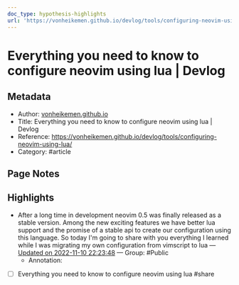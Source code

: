 ```yaml
---
doc_type: hypothesis-highlights
url: 'https://vonheikemen.github.io/devlog/tools/configuring-neovim-using-lua/'
---
```


# Everything you need to know to configure neovim using lua | Devlog

## Metadata
- Author: [vonheikemen.github.io]()
- Title: Everything you need to know to configure neovim using lua | Devlog
- Reference: https://vonheikemen.github.io/devlog/tools/configuring-neovim-using-lua/
- Category: #article

## Page Notes
## Highlights
- After a long time in development neovim 0.5 was finally released as a stable version. Among the new exciting features we have better lua support and the promise of a stable api to create our configuration using this language. So today I'm going to share with you everything I learned while I was migrating my own configuration from vimscript to lua — [Updated on 2022-11-10 22:23:48](https://hyp.is/SwpdLGEDEe20UOMH-7rp7g/vonheikemen.github.io/devlog/tools/configuring-neovim-using-lua/) — Group: #Public
    - Annotation: 
- [ ] Everything you need to know to configure neovim using lua #share


